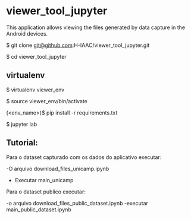 # viewer_tool_jupyter

This application allows viewing the files generated by data capture in the Android devices.

$ git clone git@github.com:H-IAAC/viewer_tool_jupyter.git

$ cd viewer_tool_jupyter
## virtualenv 

$ virtualenv viewer_env

$ source viewer_env/bin/activate

(<env_name>)$ pip install -r requirements.txt

$ jupyter lab

## Tutorial:
Para o dataset capturado com os dados do aplicativo executar:

-O arquivo download_files_unicamp.ipynb
- Executar main_unicamp
 
    
Para o dataset publico executar:

-o arquivo download_files_public_dataset.ipynb
-executar main_public_dataset.ipynb








